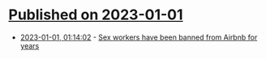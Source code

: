 # [Published on 2023-01-01](index.md)

* [2023-01-01, 01:14:02](https://news.ycombinator.com/item?id=34202543) - [Sex workers have been banned from Airbnb for years](https://www.thenation.com/article/society/airbnb-banning-sex-workers/)
